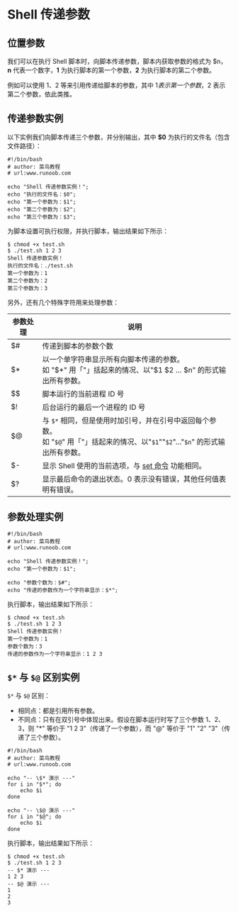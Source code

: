 # Shell 传递参数

<!-- toc -->

## 位置参数

我们可以在执行 Shell 脚本时，向脚本传递参数，脚本内获取参数的格式为 $n，**n** 代表一个数字，**1** 为执行脚本的第一个参数，**2** 为执行脚本的第二个参数。

例如可以使用 $1、$2 等来引用传递给脚本的参数，其中 $1 表示第一个参数，$2 表示第二个参数，依此类推。

## 传递参数实例

以下实例我们向脚本传递三个参数，并分别输出，其中 **$0** 为执行的文件名（包含文件路径）：

```shell
#!/bin/bash
# author: 菜鸟教程
# url:www.runoob.com

echo "Shell 传递参数实例！";
echo "执行的文件名：$0";
echo "第一个参数为：$1";
echo "第二个参数为：$2";
echo "第三个参数为：$3";
```

为脚本设置可执行权限，并执行脚本，输出结果如下所示：

```
$ chmod +x test.sh 
$ ./test.sh 1 2 3
Shell 传递参数实例！
执行的文件名：./test.sh
第一个参数为：1
第二个参数为：2
第三个参数为：3
```

另外，还有几个特殊字符用来处理参数：

| 参数处理 | 说明                                                                                      |
| ---- | --------------------------------------------------------------------------------------- |
| $#   | 传递到脚本的参数个数                                                                              |
| $*   | 以一个单字符串显示所有向脚本传递的参数。  <br> 如 "$*" 用「"」括起来的情况、以"$1 $2 … $n" 的形式输出所有参数。                       |
| $$   | 脚本运行的当前进程 ID 号                                                                            |
| $!   | 后台运行的最后一个进程的 ID 号                                                                         |
| $@   | 与 `$*` 相同，但是使用时加引号，并在引号中返回每个参数。  <br > 如 "`$@`" 用「"」括起来的情况、以"`$1`""`$2`"…"`$n`" 的形式输出所有参数。 |
| $-   | 显示 Shell 使用的当前选项，与 [set 命令](https://www.runoob.com/linux/linux-comm-set.html) 功能相同。          |
| $?   | 显示最后命令的退出状态。0 表示没有错误，其他任何值表明有错误。                                                         |

## 参数处理实例

```shell
#!/bin/bash
# author: 菜鸟教程
# url:www.runoob.com

echo "Shell 传递参数实例！";
echo "第一个参数为：$1";

echo "参数个数为：$#";
echo "传递的参数作为一个字符串显示：$*";
```

执行脚本，输出结果如下所示：

```
$ chmod +x test.sh 
$ ./test.sh 1 2 3
Shell 传递参数实例！
第一个参数为：1
参数个数为：3
传递的参数作为一个字符串显示：1 2 3
```

## `$*` 与 `$@` 区别实例

`$*` 与 `$@` 区别：

- 相同点：都是引用所有参数。
- 不同点：只有在双引号中体现出来。假设在脚本运行时写了三个参数 1、2、3，则 "*" 等价于 "1 2 3"（传递了一个参数），而 "@" 等价于 "1" "2" "3"（传递了三个参数）。

```shell
#!/bin/bash
# author: 菜鸟教程
# url:www.runoob.com

echo "-- \$* 演示 ---"
for i in "$*"; do
    echo $i
done

echo "-- \$@ 演示 ---"
for i in "$@"; do
    echo $i
done
```

执行脚本，输出结果如下所示：

```
$ chmod +x test.sh 
$ ./test.sh 1 2 3
-- $* 演示 ---
1 2 3
-- $@ 演示 ---
1
2
3
```


